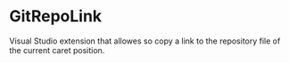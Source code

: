 # GitRepoLink
Visual Studio extension that  allowes so copy a link to the repository file of the current caret position.
